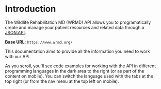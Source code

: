 # Introduction

The Wildlife Rehabilitation MD (WRMD) API allows you to programatically create and manage your patient resources and related data through a <a href="https://jsonapi.org/" target="_blank">JSON:API</a>.

<aside>
    <strong>Base URL</strong>: <code>https://www.wrmd.org/</code>
</aside>

This documentation aims to provide all the information you need to work with our API.

<aside>As you scroll, you'll see code examples for working with the API in different programming languages in the dark area to the right (or as part of the content on mobile).
You can switch the language used with the tabs at the top right (or from the nav menu at the top left on mobile).</aside>

